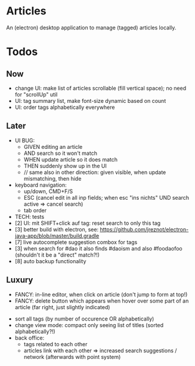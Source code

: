 # Articles

An (electron) desktop application to manage (tagged) articles locally.

# Todos

## Now

* change UI: make list of articles scrollable (fill vertical space); no need for "scrollUp" util
* UI: tag summary list, make font-size dynamic based on count
* UI: order tags alphabetically everywhere

## Later

* UI BUG:
    * GIVEN editing an article
    *   AND search so it won't match
    * WHEN update article so it does match
    * THEN suddenly show up in the UI
    * // same also in other direction: given visible, when update mismatching, then hide 
* keyboard navigation:
    * up/down, CMD+F/S
    * ESC (cancel edit in all inp fields; when esc "ins nichts" UND search active => cancel search)
    * tab order
* TECH: tests
* [2] UI: mit SHIFT+click auf tag: reset search to only this tag
* [3] better build with electron, see: https://github.com/jreznot/electron-java-app/blob/master/build.gradle
* [7] live autocomplete suggestion combox for tags
* [3] when search for #dao it also finds #daoism and also #foodaofoo (shouldn't it be a "direct" match?!)
* [8] auto backup functionality

## Luxury

* FANCY: in-line editor, when click on article (don't jump to form at top!)
* FANCY: delete button which appears when hover over some part of an article (far right, just slightly indicated)
- sort all tags (by number of occurence OR alphabetically)
- change view mode: compact only seeing list of titles (sorted alphabetically?!)
- back office:
	* tags related to each other
	* articles link with each other
	=> increased search suggestions / network (afterwards with point system)
